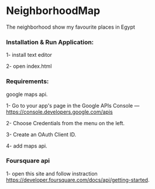 <h1>NeighborhoodMap </h1>

The neighborhood show my favourite places in Egypt 

<h3>Installation & Run Application:</h3>

1- install text editor 

2- open index.html

<h3>Requirements:</h3>

google maps api.

1- Go to your app's page in the Google APIs Console — https://console.developers.google.com/apis

2- Choose Credentials from the menu on the left.

3- Create an OAuth Client ID.

4- add maps api.

<h3>Foursquare api</h3>

1- open this site and follow instraction https://developer.foursquare.com/docs/api/getting-started.
